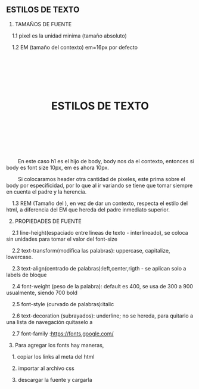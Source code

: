 ## ESTILOS DE TEXTO

  

1. TAMAÑOS DE FUENTE
 
   
    1.1 pixel es la unidad minima (tamaño absoluto)

    1.2 EM (tamaño del contexto) em=16px por defecto

  

        <body>

            <header>

                <h1>ESTILOS DE TEXTO</h1>

            </header>

        </body>

  

        En este caso h1 es el hijo de body, body nos da el contexto, entonces si body es font size 10px, em es ahora 10px.

  

        Si colocaramos header otra cantidad de pixeles, este prima sobre el body por especificidad, por lo que al ir variando se tiene que tomar siempre en cuenta el padre y la herencia.

  
  

    1.3 REM (Tamaño del <html></html>), en vez de dar un contexto, respecta el estilo del html, a diferencia del EM que hereda del padre inmediato superior.

  
  

2. PROPIEDADES DE FUENTE

  

    2.1 line-height(espaciado entre lineas de texto - interlineado), se coloca sin unidades para tomar el valor del font-size

    2.2 text-transform(modifica las palabras): uppercase, capitalize, lowercase.

    2.3 text-align(centrado de palabras):left,center,rigth - se aplican solo a labels de bloque

    2.4 font-weight (peso de la palabra): default es 400, se usa de 300 a 900 usualmente, siendo 700 bold

    2.5 font-style (curvado de palabras):italic

    2.6 text-decoration (subrayados): underline; no se hereda, para quitarlo a una lista de navegación quitaselo a <a>

    2.7 font-family :https://fonts.google.com/

  

3. Para agregar los fonts hay maneras,


    1. copiar los links al meta del html

    2. importar al archivo css

    3. descargar la fuente y cargarla

